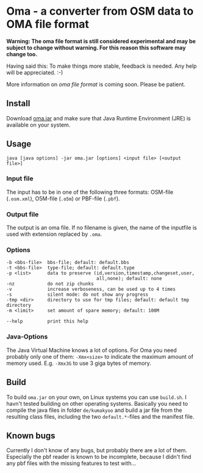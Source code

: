 # Oma - a converter from OSM data to OMA file format

**Warning: The oma file format is still considered experimental and
may be subject to change without warning. For this reason this
software may change too.**

Having said this: To make things more stable, feedback is needed. Any
help will be appreciated. :-)

More information on *oma file format* is coming soon. Please be patient.

## Install

Download [oma.jar](/oma.jar) and make sure that Java Runtime
Environment (JRE) is available on your system.

## Usage

    java [java options] -jar oma.jar [options] <input file> [<output file>]

### Input file

The input has to be in one of the following three formats: OSM-file
(`.osm.xml`), O5M-file (`.o5m`) or PBF-file (`.pbf`).

### Output file

The output is an oma file. If no filename is given, the name of the
inputfile is used with extension replaced by `.oma`.

### Options

    -b <bbs-file>  bbs-file; default: default.bbs
    -t <bbs-file>  type-file; default: default.type
    -p <list>      data to preserve (id,version,timestamp,changeset,user,
                                     all,none); default: none
    -nz            do not zip chunks
    -v             increase verboseness, can be used up to 4 times
    -s             silent mode: do not show any progress
    -tmp <dir>     directory to use for tmp files; default: default tmp directory
    -m <limit>     set amount of spare memory; default: 100M

    --help         print this help

### Java-Options

The Java Virtual Machine knows a lot of options. For Oma you need
probably only one of them: `-Xmx<size>` to indicate the maximum amount
of memory used. E.g. `-Xmx3G` to use 3 giga bytes of memory.

## Build

To build `oma.jar` on your own, on Linux systems you can use
`build.sh`. I havn't tested building on other operating systems.
Basically you need to compile the java files in folder `de/kumakyoo`
and build a jar file from the resulting class files, including the two
`default.*`-files and the manifest file.

## Known bugs

Currently I don't know of any bugs, but probably there are a lot of
them. Especially the pbf reader is known to be incomplete, because I
didn't find any pbf files with the missing features to test with...

